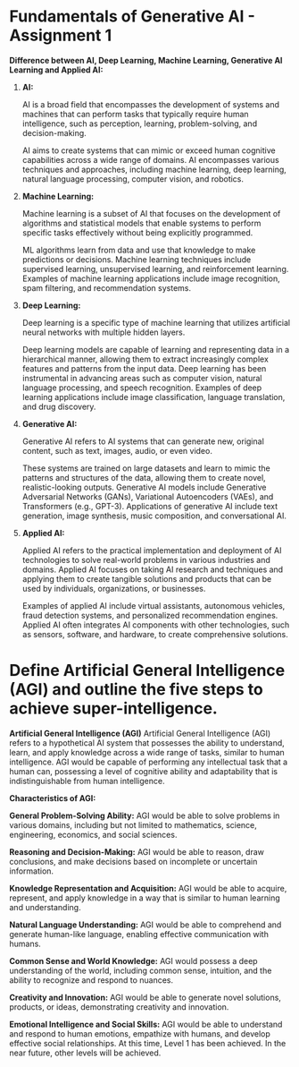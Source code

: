 # Fundamentals of Generative AI - Assignment 1

**Difference between AI, Deep Learning, Machine Learning, Generative AI Learning and Applied AI:**

1. **AI:**

   AI is a broad field that encompasses the development of systems and machines that can perform tasks that typically require human intelligence, such as perception, learning, problem-solving, and decision-making.

   AI aims to create systems that can mimic or exceed human cognitive capabilities across a wide range of domains.
   AI encompasses various techniques and approaches, including machine learning, deep learning, natural language processing, computer vision, and robotics.

2. **Machine Learning:**

   Machine learning is a subset of AI that focuses on the development of algorithms and statistical models that enable systems to perform specific tasks effectively without being explicitly programmed.

   ML algorithms learn from data and use that knowledge to make predictions or decisions.
   Machine learning techniques include supervised learning, unsupervised learning, and reinforcement learning.
   Examples of machine learning applications include image recognition, spam filtering, and recommendation systems.

3. **Deep Learning:**

   Deep learning is a specific type of machine learning that utilizes artificial neural networks with multiple hidden layers.

   Deep learning models are capable of learning and representing data in a hierarchical manner, allowing them to extract increasingly complex features and patterns from the input data.
   Deep learning has been instrumental in advancing areas such as computer vision, natural language processing, and speech recognition.
   Examples of deep learning applications include image classification, language translation, and drug discovery.

4. **Generative AI:**

   Generative AI refers to AI systems that can generate new, original content, such as text, images, audio, or even video.

   These systems are trained on large datasets and learn to mimic the patterns and structures of the data, allowing them to create novel, realistic-looking outputs.
   Generative AI models include Generative Adversarial Networks (GANs), Variational Autoencoders (VAEs), and Transformers (e.g., GPT-3).
   Applications of generative AI include text generation, image synthesis, music composition, and conversational AI.

5. **Applied AI:**

   Applied AI refers to the practical implementation and deployment of AI technologies to solve real-world problems in various industries and domains.
   Applied AI focuses on taking AI research and techniques and applying them to create tangible solutions and products that can be used by individuals, organizations, or businesses.

   Examples of applied AI include virtual assistants, autonomous vehicles, fraud detection systems, and personalized recommendation engines.
   Applied AI often integrates AI components with other technologies, such as sensors, software, and hardware, to create comprehensive solutions.

# Define Artificial General Intelligence (AGI) and outline the five steps to achieve super-intelligence.

**Artificial General Intelligence (AGI)**
Artificial General Intelligence (AGI) refers to a hypothetical AI system that possesses the ability to understand, learn, and apply knowledge across a wide range of tasks, similar to human intelligence. AGI would be capable of performing any intellectual task that a human can, possessing a level of cognitive ability and adaptability that is indistinguishable from human intelligence.

**Characteristics of AGI:**

**General Problem-Solving Ability:** AGI would be able to solve problems in various domains, including but not limited to mathematics, science, engineering, economics, and social sciences.

**Reasoning and Decision-Making:** AGI would be able to reason, draw conclusions, and make decisions based on incomplete or uncertain information.

**Knowledge Representation and Acquisition:** AGI would be able to acquire, represent, and apply knowledge in a way that is similar to human learning and understanding.

**Natural Language Understanding:** AGI would be able to comprehend and generate human-like language, enabling effective communication with humans.

**Common Sense and World Knowledge:** AGI would possess a deep understanding of the world, including common sense, intuition, and the ability to recognize and respond to nuances.

**Creativity and Innovation:** AGI would be able to generate novel solutions, products, or ideas, demonstrating creativity and innovation.

**Emotional Intelligence and Social Skills:** AGI would be able to understand and respond to human emotions, empathize with humans, and develop effective social relationships.
At this time, Level 1 has been achieved. In the near future, other levels will be achieved.

